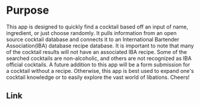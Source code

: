 # Purpose
This app is designed to quickly find a cocktail based off an input of name, ingredient, or just choose randomly.
It pulls information from an open source cocktail database and connects it to an International Bartender Association(IBA) database recipe database.
It is important to note that many of the cocktail results will not have an associated IBA recipe. Some of the searched cocktails are non-alcoholic,
and others are not recognized as IBA official cocktails. A future addition to this app will be a form submission for a cocktail without a recipe.
Otherwise, this app is best used to expand one's cocktail knowledge or to easily explore the vast world of libations.
Cheers!

## Link
